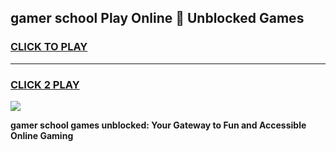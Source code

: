 
## gamer school Play Online 👋 Unblocked Games
<h3>
<a href="https://news.freeplayer.one?title=gamer_school&ref=17GH">CLICK TO PLAY</a></h3>
<hr>

<h3>
<a href="https://news.freeplayer.one?title=gamer_school&ref=17GH">CLICK 2 PLAY</a>
  
</h3>

<a href="https://news.freeplayer.one?title=gamer_school&ref=17GH/"><img src="https://clearcache.store/games.png"></a>


**gamer school games unblocked: Your Gateway to Fun and Accessible Online Gaming**
